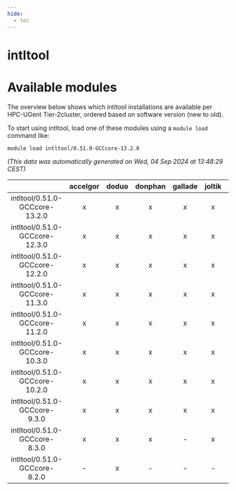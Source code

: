 ```yaml
---
hide:
  - toc
---
```


intltool
========

# Available modules


The overview below shows which intltool installations are available per HPC-UGent Tier-2cluster, ordered based on software version (new to old).

To start using intltool, load one of these modules using a `module load` command like:

```shell
module load intltool/0.51.0-GCCcore-13.2.0
```

*(This data was automatically generated on Wed, 04 Sep 2024 at 13:48:29 CEST)*  

| |accelgor|doduo|donphan|gallade|joltik|shinx|skitty|
| :---: | :---: | :---: | :---: | :---: | :---: | :---: | :---: |
|intltool/0.51.0-GCCcore-13.2.0|x|x|x|x|x|x|x|
|intltool/0.51.0-GCCcore-12.3.0|x|x|x|x|x|x|x|
|intltool/0.51.0-GCCcore-12.2.0|x|x|x|x|x|x|x|
|intltool/0.51.0-GCCcore-11.3.0|x|x|x|x|x|x|x|
|intltool/0.51.0-GCCcore-11.2.0|x|x|x|x|x|-|x|
|intltool/0.51.0-GCCcore-10.3.0|x|x|x|x|x|-|x|
|intltool/0.51.0-GCCcore-10.2.0|x|x|x|x|x|-|x|
|intltool/0.51.0-GCCcore-9.3.0|x|x|x|x|x|-|x|
|intltool/0.51.0-GCCcore-8.3.0|x|x|x|-|x|-|x|
|intltool/0.51.0-GCCcore-8.2.0|-|x|-|-|-|-|-|
